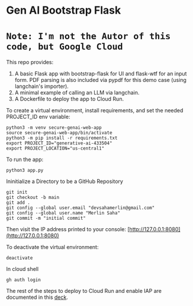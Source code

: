 # Gen AI Bootstrap Flask

# `Note: I'm not the Autor of this code, but Google Cloud`

This repo provides:

1. A basic Flask app with bootstrap-flask for UI and flask-wtf for an input form. PDF parsing is also included via pypdf for this demo case (using langchain's importer).
2. A minimal example of calling an LLM via langchain.
3. A Dockerfile to deploy the app to Cloud Run.

To create a virtual environment, install requirements, and set the needed PROJECT_ID env variable:

```
python3 -m venv secure-genai-web-app
source secure-genai-web-app/bin/activate
python3 -m pip install -r requirements.txt
export PROJECT_ID="generative-ai-433504"
export PROJECT_LOCATION="us-central1"
```

To run the app:

```
python3 app.py
```

Ininitialize a Directory to be a GitHub Repository
```
git init
git checkout -b main
git add .
git config --global user.email "devsahamerlin@gmail.com"
git config --global user.name "Merlin Saha"
git commit -m "initial commit"
```

Then visit the IP address printed to your console: [http://127.0.0.1:8080](http://127.0.0.1:8080)

To deactivate the virtual environment:

```
deactivate
```

In cloud shell
```
gh auth login
```

The rest of the steps to deploy to Cloud Run and enable IAP are documented in this [deck](https://docs.google.com/presentation/d/1V1MhAxdkU7a2ZhHai1OBJPk9lkIzwerUbEVfCJvv0xg/edit#slide=id.gec1f510b50_0_2272).

